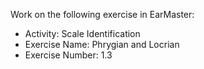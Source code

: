 Work on the following exercise in EarMaster:
- Activity: Scale Identification
- Exercise Name: Phrygian and Locrian
- Exercise Number: 1.3
